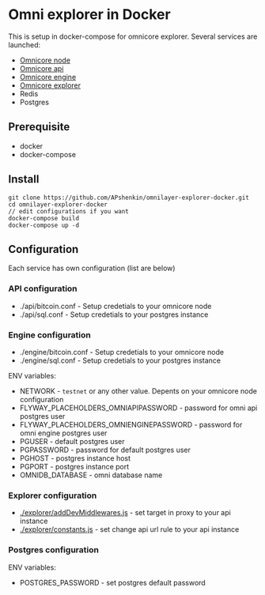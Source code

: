 # Omni explorer in Docker

  This is setup in docker-compose for omnicore  explorer. Several services are launched:
  * [Omnicore node](https://github.com/OmniLayer/omnicore)
  * [Omnicore api](https://github.com/OmniLayer/omniapi)
  * [Omnicore engine](https://github.com/OmniLayer/omniEngine)
  * [Omnicore explorer](https://github.com/OmniLayer/omniexplorer)
  * Redis
  * Postgres

## Prerequisite
 * docker 
 * docker-compose
 
 
## Install


```
git clone https://github.com/APshenkin/omnilayer-explorer-docker.git
cd omnilayer-explorer-docker
// edit configurations if you want
docker-compose build
docker-compose up -d
```

## Configuration
  Each service has own configuration (list are below)

### API configuration

 - ./api/bitcoin.conf - Setup credetials to your omnicore node
 - ./api/sql.conf - Setup credetials to your postgres instance


### Engine configuration

 - ./engine/bitcoin.conf - Setup credetials to your omnicore node
 - ./engine/sql.conf - Setup credetials to your postgres instance

ENV variables:
 - NETWORK - `testnet` or any other value. Depents on your omnicore node configuration
 - FLYWAY_PLACEHOLDERS_OMNIAPIPASSWORD - password for omni api postgres user
 - FLYWAY_PLACEHOLDERS_OMNIENGINEPASSWORD - password for omni engine postgres user
 - PGUSER - default postgres user
 - PGPASSWORD - password for default postgres user
 - PGHOST - postgres instance host
 - PGPORT - postgres instance port
 - OMNIDB_DATABASE - omni database name


### Explorer configuration
 - [./explorer/addDevMiddlewares.js](https://github.com/APshenkin/omnilayer-explorer-docker/blob/master/explorer/addDevMiddlewares.js#L36) - set target in proxy to your api instance 
 - [./explorer/constants.js](https://github.com/APshenkin/omnilayer-explorer-docker/blob/master/explorer/constants.js#L20)  - set change api url rule to your api instance

### Postgres configuration
ENV variables:
 - POSTGRES_PASSWORD - set postgres default password


